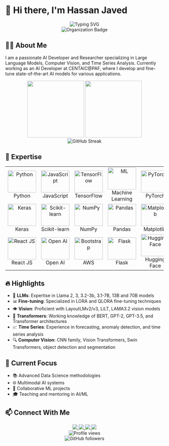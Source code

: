 # 👋 Hi there, I'm Hassan Javed
<div align="center">
  <img src="https://readme-typing-svg.herokuapp.com?font=Fira+Code&weight=445&size=26&pause=1000&color=3498DB&center=true&vCenter=true&width=700&lines=Developer+|+Researcher;+Computer+Vision+Expert+|+Gen+AI+|+LLM+Engineer;AI+Researcher;Data+Scientist" alt="Typing SVG" />
  <br/>
  <img src="https://img.shields.io/badge/AI_Developer-CENTAIC@PAF-blue?style=for-the-badge&logo=artificial-intelligence&logoColor=white" alt="Organization Badge"/>
</div>

## 👨‍💻 About Me

I am a passionate AI Developer and Researcher specializing in Large Language Models, Computer Vision, and Time Series Analysis. Currently working as an AI Developer at CENTAIC@PAF, where I develop and fine-tune state-of-the-art AI models for various applications.

<div align="center">
  <img src="https://github-readme-stats.vercel.app/api?username=hassan883&show_icons=true&theme=tokyonight&hide_border=true&include_all_commits=true&count_private=true" height="180em" />
  <img src="https://github-readme-stats.vercel.app/api/top-langs/?username=hassan883&layout=compact&theme=tokyonight&hide_border=true&langs_count=8" height="180em" />
</div>

<div align="center">
  <img src="https://github-readme-streak-stats.herokuapp.com/?user=hassan883&theme=tokyonight&hide_border=true" alt="GitHub Streak" />
</div>

## 🚀 Expertise

<table>
  <tr>
    <td align="center" width="120">
      <img src="https://upload.wikimedia.org/wikipedia/commons/3/31/Python-logo.png" width="90" height="70" alt="Python" />
      <br>Python
    </td>
    <td align="center" width="120">
      <img src="https://github.com/abranhe/programming-languages-logos/blob/master/src/javascript/javascript.svg" width="90" height="70" alt="JavaScript" />
      <br>JavaScript
    </td>
    <td align="center" width="120">
      <img src="https://i.pinimg.com/originals/f0/db/f5/f0dbf54f437965521e9aa5d6da2cf6c6.png" width="90" height="70" alt="TensorFlow" />
      <br>TensorFlow
    </td>
    <td align="center" width="120">
      <img src="https://www.wi6labs.com/wp-content/uploads/2019/12/Machine-learning-logo-1.png" width="90" height="70" alt="ML" />
      <br>Machine Learning
    </td>
    <td align="center" width="120">
      <img src="https://miro.medium.com/v2/resize:fit:1200/1*HMCIHPssGii0Zk1CfLTrVA.png" width="90" height="70" alt="PyTorch" />
      <br>PyTorch
    </td>
    <td align="center" width="120">
      <img src="https://miro.medium.com/v2/resize:fit:828/format:webp/1*4br4WmxNo0jkcsY796jGDQ.jpeg" width="90" height="70" alt="Computer Vision" />
      <br>Computer Vision
    </td>
  </tr>
  <tr>
    <td align="center" width="120">
      <img src="https://www.pngitem.com/pimgs/m/32-324790_keras-python-hd-png-download.png" width="90" height="70" alt="Keras" />
      <br>Keras
    </td>
    <td align="center" width="120">
      <img src="https://upload.wikimedia.org/wikipedia/commons/thumb/0/05/Scikit_learn_logo_small.svg/2560px-Scikit_learn_logo_small.svg.png" width="90" height="70" alt="Scikit-learn" />
      <br>Scikit-learn
    </td>
    <td align="center" width="120">
      <img src="https://upload.wikimedia.org/wikipedia/commons/thumb/3/31/NumPy_logo_2020.svg/1280px-NumPy_logo_2020.svg.png" width="90" height="70" alt="NumPy" />
      <br>NumPy
    </td>
    <td align="center" width="120">
      <img src="https://miro.medium.com/v2/resize:fit:860/1*Zg5iaVHIYyrS6oBmBRFmSw.png" width="90" height="70" alt="Pandas" />
      <br>Pandas
    </td>
    <td align="center" width="96">
      <img src="https://asset.brandfetch.io/idbyoKq4tZ/id0B3_53hD.png" width="90" height="70" alt="Matplotlib" />
      <br>Matplotlib
    </td>
    <td align="center" width="120">
      <img src="https://editor.analyticsvidhya.com/uploads/94839seaborn.PNG" width="90" height="70" alt="Seaborn" />
      <br>Seaborn
    </td>
  </tr>
  <tr>
    <td align="center" width="120">
      <img src="https://cdn.freelogovectors.net/wp-content/uploads/2023/02/react-logo-freelogovectors.net_.png" width="90" height="70" alt="React JS" />
      <br>React JS
    </td>
    <td align="center" width="120">
      <img src="https://logodix.com/logo/2209637.png" width="90" height="70" alt="Open AI" />
      <br>Open AI
    </td>
    <td align="center" width="96">
      <img src="https://miro.medium.com/v2/resize:fit:600/1*W02WEmR0_JeJXfLWN2zHwQ.png" width="90" height="70" alt="Bootstrap" />
      <br>AWS
    </td>
    <td align="center" width="120">
      <img src="https://miro.medium.com/v2/resize:fit:438/1*0G5zu7CnXdMT9pGbYUTQLQ.png" width="90" height="70" alt="Flask" />
      <br>Flask
    </td>
    <td align="center" width="120">
      <img src="https://huggingface.co/datasets/huggingface/brand-assets/resolve/main/hf-logo.svg" width="90" height="70" alt="Hugging Face" />
      <br>Hugging Face
    </td>
    <td align="center" width="120">
      <img src="https://avatars.githubusercontent.com/u/126733545?s=200&v=4" width="90" height="70" alt="LangChain" />
      <br>LangChain
    </td>
  </tr>
</table>

## 🔥 Highlights

- 🤖 **LLMs**: Expertise in Llama 2, 3, 3.2-3b, 3.1-7B, 13B and 70B models
- 📊 **Fine-tuning**: Specialized in LORA and QLORA fine-tuning techniques
- 👁️ **Vision**: Proficient with LayoutLMv2/v3, LiLT, LAMA3.2 vision models
- 🧠 **Transformers**: Working knowledge of BERT, GPT-2, GPT-3.5, and Transformer architectures
- 📈 **Time Series**: Experience in forecasting, anomaly detection, and time series analysis
- 🔍 **Computer Vision**: CNN family, Vision Transformers, Swin Transformers, object detection and segmentation

## 🌱 Current Focus

- 📚 Advanced Data Science methodologies
- 🌐 Multimodal AI systems
- 🤝 Collaborative ML projects
- 🎓 Teaching and mentoring in AI/ML

## 📫 Connect With Me

<div align="center">
  <a href="mailto:hassanjaved917127@gmail.com">
    <img src="https://img.shields.io/badge/Gmail-D14836?style=for-the-badge&logo=gmail&logoColor=white" />
  </a>
  <a href="https://www.linkedin.com/in/hassan-javed-4b9930168">
    <img src="https://img.shields.io/badge/LinkedIn-0077B5?style=for-the-badge&logo=linkedin&logoColor=white" />
  </a>
  <a href="https://www.facebook.com/profile.php?id=100021820246297">
    <img src="https://img.shields.io/badge/Facebook-1877F2?style=for-the-badge&logo=facebook&logoColor=white" />
  </a>
  <a href="https://www.instagram.com/hassanjaved917127">
    <img src="https://img.shields.io/badge/Instagram-E4405F?style=for-the-badge&logo=instagram&logoColor=white" />
  </a>
</div>

<div align="center">
  <img src="https://komarev.com/ghpvc/?username=hassan883&style=flat-square&color=blue" alt="Profile views"/>
  <br/>
  <img src="https://img.shields.io/github/followers/hassan883?label=Followers&style=social" alt="GitHub followers"/>
</div>

